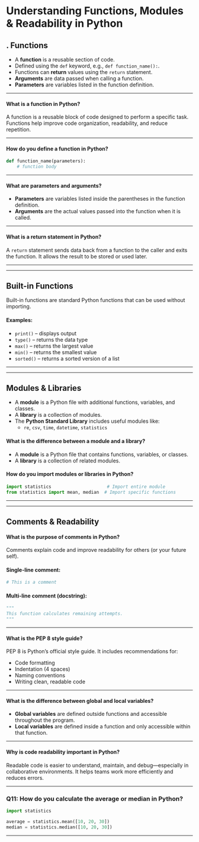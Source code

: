 # Understanding Functions, Modules & Readability in Python

## . Functions
- A **function** is a reusable section of code.
- Defined using the `def` keyword, e.g., `def function_name():`.
- Functions can **return** values using the `return` statement.
- **Arguments** are data passed when calling a function.
- **Parameters** are variables listed in the function definition.

---

#### What is a function in Python?
A function is a reusable block of code designed to perform a specific task. Functions help improve code organization, readability, and reduce repetition.

---

#### How do you define a function in Python?

```python
def function_name(parameters):
    # function body
```

---

#### What are parameters and arguments?
- **Parameters** are variables listed inside the parentheses in the function definition.
- **Arguments** are the actual values passed into the function when it is called.

---

#### What is a return statement in Python?
A `return` statement sends data back from a function to the caller and exits the function. It allows the result to be stored or used later.

---
---

## Built-in Functions
Built-in functions are standard Python functions that can be used without importing.

#### Examples:
- `print()` – displays output
- `type()` – returns the data type
- `max()` – returns the largest value
- `min()` – returns the smallest value
- `sorted()` – returns a sorted version of a list

---
---

## Modules & Libraries
- A **module** is a Python file with additional functions, variables, and classes.
- A **library** is a collection of modules.
- The **Python Standard Library** includes useful modules like:
  - `re`, `csv`, `time`, `datetime`, `statistics`

#### What is the difference between a module and a library?
- A **module** is a Python file that contains functions, variables, or classes.
- A **library** is a collection of related modules.

#### How do you import modules or libraries in Python?

```python
import statistics                     # Import entire module
from statistics import mean, median  # Import specific functions
```

---
---

## Comments & Readability

#### What is the purpose of comments in Python?
Comments explain code and improve readability for others (or your future self).

#### Single-line comment:
```python
# This is a comment
```

#### Multi-line comment (docstring):
```python
"""
This function calculates remaining attempts.
"""
```

---

#### What is the PEP 8 style guide?
PEP 8 is Python’s official style guide. It includes recommendations for:
- Code formatting
- Indentation (4 spaces)
- Naming conventions
- Writing clean, readable code

---

#### What is the difference between global and local variables?
- **Global variables** are defined outside functions and accessible throughout the program.
- **Local variables** are defined inside a function and only accessible within that function.

---

#### Why is code readability important in Python?
Readable code is easier to understand, maintain, and debug—especially in collaborative environments. It helps teams work more efficiently and reduces errors.

---

### Q11: How do you calculate the average or median in Python?

```python
import statistics

average = statistics.mean([10, 20, 30])
median = statistics.median([10, 20, 30])
```

---
